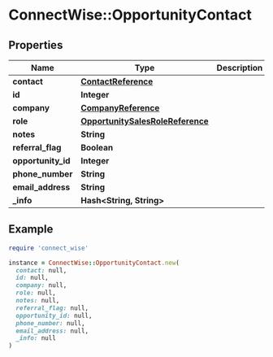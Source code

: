 # ConnectWise::OpportunityContact

## Properties

| Name | Type | Description | Notes |
| ---- | ---- | ----------- | ----- |
| **contact** | [**ContactReference**](ContactReference.md) |  |  |
| **id** | **Integer** |  | [optional] |
| **company** | [**CompanyReference**](CompanyReference.md) |  | [optional] |
| **role** | [**OpportunitySalesRoleReference**](OpportunitySalesRoleReference.md) |  | [optional] |
| **notes** | **String** |  | [optional] |
| **referral_flag** | **Boolean** |  | [optional] |
| **opportunity_id** | **Integer** |  | [optional] |
| **phone_number** | **String** |  | [optional] |
| **email_address** | **String** |  | [optional] |
| **_info** | **Hash&lt;String, String&gt;** |  | [optional] |

## Example

```ruby
require 'connect_wise'

instance = ConnectWise::OpportunityContact.new(
  contact: null,
  id: null,
  company: null,
  role: null,
  notes: null,
  referral_flag: null,
  opportunity_id: null,
  phone_number: null,
  email_address: null,
  _info: null
)
```

